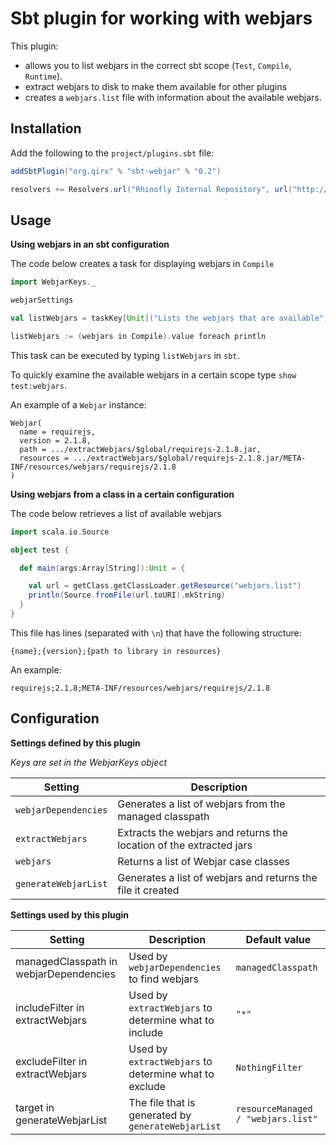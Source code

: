 Sbt plugin for working with webjars
===================================

This plugin:
- allows you to list webjars in the correct sbt scope (`Test`, `Compile`, `Runtime`).
- extract webjars to disk to make them available for other plugins
- creates a `webjars.list` file with information about the available webjars.

Installation
------------

Add the following to the `project/plugins.sbt` file:

``` scala
addSbtPlugin("org.qirx" % "sbt-webjar" % "0.2")

resolvers += Resolvers.url("Rhinofly Internal Repository", url("http://maven-repository.rhinofly.net:8081/artifactory/libs-release-local"))(Resolver.ivyStylePatterns)
```

Usage
-----

**Using webjars in an sbt configuration**

The code below creates a task for displaying webjars in `Compile`

``` scala
import WebjarKeys._

webjarSettings

val listWebjars = taskKey[Unit]("Lists the webjars that are available")

listWebjars := (webjars in Compile).value foreach println
```

This task can be executed by typing `listWebjars` in `sbt`.

To quickly examine the available webjars in a certain scope type `show test:webjars`.

An example of a `Webjar` instance:

```
Webjar(
  name = requirejs,
  version = 2.1.8,
  path = .../extractWebjars/$global/requirejs-2.1.8.jar,
  resources = .../extractWebjars/$global/requirejs-2.1.8.jar/META-INF/resources/webjars/requirejs/2.1.8
)
```

**Using webjars from a class in a certain configuration**

The code below retrieves a list of available webjars

``` scala
import scala.io.Source

object test {

  def main(args:Array[String]):Unit = {

    val url = getClass.getClassLoader.getResource("webjars.list")
    println(Source.fromFile(url.toURI).mkString)
  }
}
```

This file has lines (separated with `\n`) that have the following structure:

```
{name};{version};{path to library in resources}
```

An example:

```
requirejs;2.1.8;META-INF/resources/webjars/requirejs/2.1.8
```

Configuration
-------------

**Settings defined by this plugin**

*Keys are set in the WebjarKeys object*

|Setting              |Description                                                        |
|---------------------|-------------------------------------------------------------------|
|`webjarDependencies` |Generates a list of webjars from the managed classpath             |
|`extractWebjars`     |Extracts the webjars and returns the location of the extracted jars|
|`webjars`            |Returns a list of Webjar case classes                              |
|`generateWebjarList` |Generates a list of webjars and returns the file it created        |

**Settings used by this plugin**



|Setting                                  |Description                                            |Default value                     |
|-----------------------------------------|-------------------------------------------------------|----------------------------------|
|managedClasspath in webjarDependencies   |Used by `webjarDependencies` to find webjars           |`managedClasspath`                |
|includeFilter in extractWebjars          |Used by `extractWebjars` to determine what to include  |`"*"`                             |
|excludeFilter in extractWebjars          |Used by `extractWebjars` to determine what to exclude  |`NothingFilter`                   |
|target in generateWebjarList             |The file that is generated by `generateWebjarList`     |`resourceManaged / "webjars.list"`|

